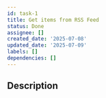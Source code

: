 ```yaml
---
id: task-1
title: Get items from RSS Feed
status: Done
assignee: []
created_date: '2025-07-08'
updated_date: '2025-07-09'
labels: []
dependencies: []
---
```


## Description
